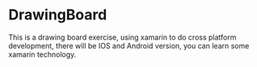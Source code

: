 # DrawingBoard
This is a drawing board exercise, using xamarin to do cross platform development, there will be IOS and Android version, you can learn some xamarin technology.
